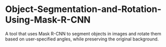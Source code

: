 # Object-Segmentation-and-Rotation-Using-Mask-R-CNN
A tool that uses Mask R-CNN to segment objects in images and rotate them based on user-specified angles, while preserving the original background.
